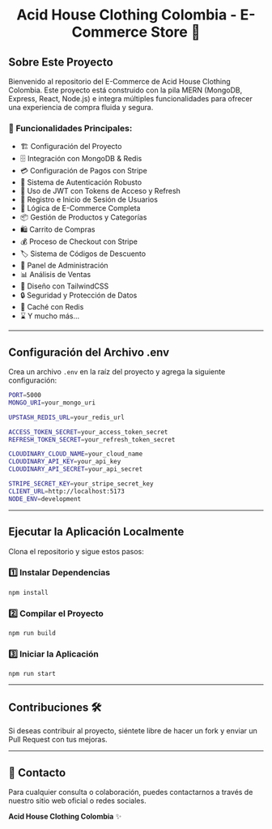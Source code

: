 # <h1 align="center">Acid House Clothing Colombia - E-Commerce Store 🛒</h1>

## Sobre Este Proyecto

Bienvenido al repositorio del E-Commerce de Acid House Clothing Colombia. Este proyecto está construido con la pila MERN (MongoDB, Express, React, Node.js) e integra múltiples funcionalidades para ofrecer una experiencia de compra fluida y segura.

### 🚀 Funcionalidades Principales:
- 🏗️ Configuración del Proyecto
- 🗄️ Integración con MongoDB & Redis
- 💳 Configuración de Pagos con Stripe
- 🔐 Sistema de Autenticación Robusto
- 🔑 Uso de JWT con Tokens de Acceso y Refresh
- 📝 Registro e Inicio de Sesión de Usuarios
- 🛒 Lógica de E-Commerce Completa
- 📦 Gestión de Productos y Categorías
- 🛍️ Carrito de Compras
- 💰 Proceso de Checkout con Stripe
- 🏷️ Sistema de Códigos de Descuento
- 👑 Panel de Administración
- 📊 Análisis de Ventas
- 🎨 Diseño con TailwindCSS
- 🔒 Seguridad y Protección de Datos
- 🚀 Caché con Redis
- ⌛ Y mucho más...

---

## Configuración del Archivo .env

Crea un archivo `.env` en la raíz del proyecto y agrega la siguiente configuración:

```bash
PORT=5000
MONGO_URI=your_mongo_uri

UPSTASH_REDIS_URL=your_redis_url

ACCESS_TOKEN_SECRET=your_access_token_secret
REFRESH_TOKEN_SECRET=your_refresh_token_secret

CLOUDINARY_CLOUD_NAME=your_cloud_name
CLOUDINARY_API_KEY=your_api_key
CLOUDINARY_API_SECRET=your_api_secret

STRIPE_SECRET_KEY=your_stripe_secret_key
CLIENT_URL=http://localhost:5173
NODE_ENV=development
```

---

## Ejecutar la Aplicación Localmente

Clona el repositorio y sigue estos pasos:

### 1️⃣ Instalar Dependencias
```shell
npm install
```

### 2️⃣ Compilar el Proyecto
```shell
npm run build
```

### 3️⃣ Iniciar la Aplicación
```shell
npm run start
```

---

## Contribuciones 🛠️
Si deseas contribuir al proyecto, siéntete libre de hacer un fork y enviar un Pull Request con tus mejoras.

---

## 📩 Contacto
Para cualquier consulta o colaboración, puedes contactarnos a través de nuestro sitio web oficial o redes sociales.

**Acid House Clothing Colombia** ✨

